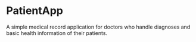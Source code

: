 # PatientApp

A simple medical record application for doctors who handle diagnoses and basic health information of their patients.
